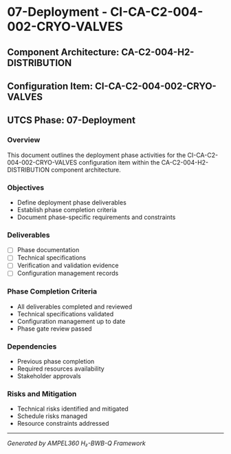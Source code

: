 # 07-Deployment - CI-CA-C2-004-002-CRYO-VALVES

## Component Architecture: CA-C2-004-H2-DISTRIBUTION
## Configuration Item: CI-CA-C2-004-002-CRYO-VALVES
## UTCS Phase: 07-Deployment

### Overview
This document outlines the deployment phase activities for the CI-CA-C2-004-002-CRYO-VALVES configuration item within the CA-C2-004-H2-DISTRIBUTION component architecture.

### Objectives
- Define deployment phase deliverables
- Establish phase completion criteria
- Document phase-specific requirements and constraints

### Deliverables
- [ ] Phase documentation
- [ ] Technical specifications
- [ ] Verification and validation evidence
- [ ] Configuration management records

### Phase Completion Criteria
- All deliverables completed and reviewed
- Technical specifications validated
- Configuration management up to date
- Phase gate review passed

### Dependencies
- Previous phase completion
- Required resources availability
- Stakeholder approvals

### Risks and Mitigation
- Technical risks identified and mitigated
- Schedule risks managed
- Resource constraints addressed

---
*Generated by AMPEL360 H₂-BWB-Q Framework*
